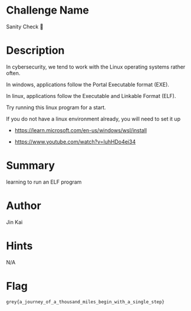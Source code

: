 # Challenge Name

Sanity Check 🍼

# Description

In cybersecurity, we tend to work with the Linux operating systems rather often.

In windows, applications follow the Portal Executable format (EXE).

In linux, applications follow the Executable and Linkable Format (ELF).

Try running this linux program for a start.

If you do not have a linux environment already, you will need to set it up

- https://learn.microsoft.com/en-us/windows/wsl/install

- https://www.youtube.com/watch?v=luhHDo4ei34

# Summary

learning to run an ELF program

# Author

Jin Kai

# Hints

N/A

# Flag

`grey{a_journey_of_a_thousand_miles_begin_with_a_single_step}`
